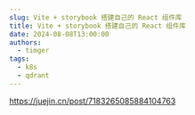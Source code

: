 ```yaml
---
slug: Vite + storybook 搭建自己的 React 组件库
title: Vite + storybook 搭建自己的 React 组件库
date: 2024-08-08T13:00:00
authors:
  - timger
tags:
  - k8s
  - qdrant
---
```


https://juejin.cn/post/7183265085884104763